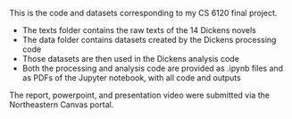 This is the code and datasets corresponding to my CS 6120 final project.

- The texts folder contains the raw texts of the 14 Dickens novels
- The data folder contains datasets created by the Dickens processing code
- Those datasets are then used in the Dickens analysis code
- Both the processing and analysis code are provided as .ipynb files and as PDFs of the Jupyter notebook, with all code and outputs


The report, powerpoint, and presentation video were submitted via the Northeastern Canvas portal.
